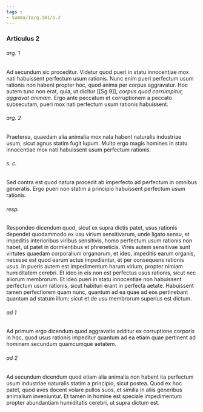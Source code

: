 ```yaml
---
tags : 
- Summa/Ia/q.101/a.2
---
```


### Articulus 2

###### arg. 1
Ad secundum sic proceditur. Videtur quod pueri in statu innocentiae mox nati habuissent perfectum usum rationis. Nunc enim pueri perfectum usum rationis non habent propter hoc, quod anima per corpus aggravatur. Hoc autem tunc non erat, quia, ut dicitur [[Sg 9]], *corpus quod corrumpitur, aggravat animam*. Ergo ante peccatum et corruptionem a peccato subsecutam, pueri mox nati perfectum usum rationis habuissent.

###### arg. 2
Praeterea, quaedam alia animalia mox nata habent naturalis industriae usum, sicut agnus statim fugit lupum. Multo ergo magis homines in statu innocentiae mox nati habuissent usum perfectum rationis.

###### s. c.
Sed contra est quod natura procedit ab imperfecto ad perfectum in omnibus generatis. Ergo pueri non statim a principio habuissent perfectum usum rationis.

###### resp.
Respondeo dicendum quod, sicut ex supra dictis patet, usus rationis dependet quodammodo ex usu virium sensitivarum, unde ligato sensu, et impeditis interioribus viribus sensitivis, homo perfectum usum rationis non habet, ut patet in dormientibus et phreneticis. Vires autem sensitivae sunt virtutes quaedam corporalium organorum, et ideo, impeditis earum organis, necesse est quod earum actus impediantur, et per consequens rationis usus. In pueris autem est impedimentum harum virium, propter nimiam humiditatem cerebri. Et ideo in eis non est perfectus usus rationis, sicut nec aliorum membrorum. Et ideo pueri in statu innocentiae non habuissent perfectum usum rationis, sicut habituri erant in perfecta aetate. Habuissent tamen perfectiorem quam nunc, quantum ad ea quae ad eos pertinebant quantum ad statum illum; sicut et de usu membrorum superius est dictum.

###### ad 1
Ad primum ergo dicendum quod aggravatio additur ex corruptione corporis in hoc, quod usus rationis impeditur quantum ad ea etiam quae pertinent ad hominem secundum quamcumque aetatem.

###### ad 2
Ad secundum dicendum quod etiam alia animalia non habent ita perfectum usum industriae naturalis statim a principio, sicut postea. Quod ex hoc patet, quod aves docent volare pullos suos, et similia in aliis generibus animalium inveniuntur. Et tamen in homine est speciale impedimentum propter abundantiam humiditatis cerebri, ut supra dictum est.

